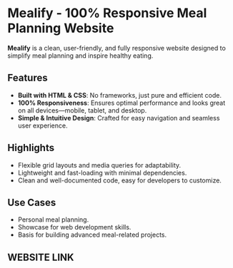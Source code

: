 # Mealify - 100% Responsive Meal Planning Website  

**Mealify** is a clean, user-friendly, and fully responsive website designed to simplify meal planning and inspire healthy eating.  

## Features  
- **Built with HTML & CSS**: No frameworks, just pure and efficient code.  
- **100% Responsiveness**: Ensures optimal performance and looks great on all devices—mobile, tablet, and desktop.  
- **Simple & Intuitive Design**: Crafted for easy navigation and seamless user experience.  

## Highlights  
- Flexible grid layouts and media queries for adaptability.  
- Lightweight and fast-loading with minimal dependencies.  
- Clean and well-documented code, easy for developers to customize.  

## Use Cases  
- Personal meal planning.  
- Showcase for web development skills.  
- Basis for building advanced meal-related projects.  

## WEBSITE LINK

 
